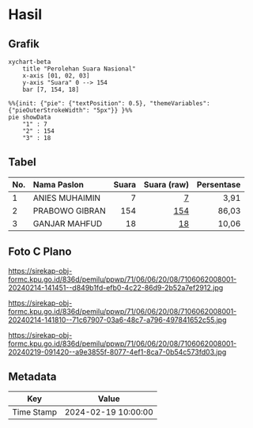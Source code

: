 # Hasil

## Grafik

```mermaid
xychart-beta
    title "Perolehan Suara Nasional"
    x-axis [01, 02, 03]
    y-axis "Suara" 0 --> 154
    bar [7, 154, 18]
```

```mermaid
%%{init: {"pie": {"textPosition": 0.5}, "themeVariables": {"pieOuterStrokeWidth": "5px"}} }%%
pie showData
    "1" : 7
    "2" : 154
    "3" : 18
```

## Tabel

| No. | Nama Paslon    | Suara | Suara (raw) | Persentase |
|:--- |:-------------- | -----:| -----------:| ----------:|
| 1   | ANIES MUHAIMIN | 7     | [7][p-1]    | 3,91       |
| 2   | PRABOWO GIBRAN | 154   | [154][p-2]  | 86,03      |
| 3   | GANJAR MAHFUD  | 18    | [18][p-3]   | 10,06      |


[p-1]: https://github.com/gigit-pemilu/pemilu-2024/blob/main/pilpres/hitung-suara/sub/71-sulawesi-utara/sub/06-minahasa-utara/sub/06-likupang-barat/sub/2008-paputungan/sub/001-tps/sub/paslon-1.txt
[p-2]: https://github.com/gigit-pemilu/pemilu-2024/blob/main/pilpres/hitung-suara/sub/71-sulawesi-utara/sub/06-minahasa-utara/sub/06-likupang-barat/sub/2008-paputungan/sub/001-tps/sub/paslon-2.txt
[p-3]: https://github.com/gigit-pemilu/pemilu-2024/blob/main/pilpres/hitung-suara/sub/71-sulawesi-utara/sub/06-minahasa-utara/sub/06-likupang-barat/sub/2008-paputungan/sub/001-tps/sub/paslon-3.txt

## Foto C Plano

https://sirekap-obj-formc.kpu.go.id/836d/pemilu/ppwp/71/06/06/20/08/7106062008001-20240214-141451--d849b1fd-efb0-4c22-86d9-2b52a7ef2912.jpg

https://sirekap-obj-formc.kpu.go.id/836d/pemilu/ppwp/71/06/06/20/08/7106062008001-20240214-141810--71c67907-03a6-48c7-a796-497841652c55.jpg

https://sirekap-obj-formc.kpu.go.id/836d/pemilu/ppwp/71/06/06/20/08/7106062008001-20240219-091420--a9e3855f-8077-4ef1-8ca7-0b54c573fd03.jpg


## Metadata

| Key        | Value               |
| ---------- | ------------------- |
| Time Stamp | 2024-02-19 10:00:00 |



